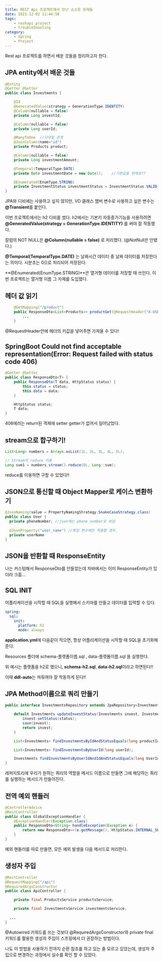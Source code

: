 ```yaml
---
title: REST Api 프로젝트에서 만난 소소한 문제들
date: 2021-12-02 11:44:58
tags: 
    - reshapi project
    - troubleShooting
category:
    - Spring
    - Project
---
```


Rest api 프로젝트를 하면서 배운 것들을 정리하고자 한다.

## JPA entity에서 배운 것들

```java
@Entity
@Getter @Setter
public class Investments {

	@Id
	@GeneratedValue(strategy = GenerationType.IDENTITY)
	@Column(nullable = false)
	private Long investId;

	@Column(nullable = false)
	private Long userId;

	@ManyToOne	//다대일 관계
	@JoinColumn(name="id")
	private Products product;

	@Column(nullable = false)
	private Long investmentAmount;

	@Temporal(TemporalType.DATE)
	private Date investmentDate = new Date();	 //기본값을 현재로??

	@Enumerated(EnumType.STRING)
	private InvestmentStatus investmentStatus = InvestmentStatus.VALID;		//기본값을 유효로 ?
}
```

JPA와 디비에는 사용하고 싶지 않지만, VO 클래스 멤버 변수로 사용하고 싶은 변수는 **@Transient**를 붙인다.

이번 프로젝트에서는 h2 디비를 썼다. h2에서는 기본키 자동증가기능을 사용하려면 **@GeneratedValue(strategy = GenerationType.IDENTITY)** 를 써야 잘 작동했다. 

칼럼의 NOT NULL은 **@Column(nullable = false)** 로 처리했다. (@NotNull은 안됐다.)

**@Temporal(TemporalType.DATE)** 는 날짜시간 데이터 중 날짜 데이터를 저장한다는 의미다.
시분초는 0으로 처리되어 저장된다.

**@Enumerated(EnumType.STRING)**은 열거형 데이터를 저장할 때 쓰인다.
이번 프로젝트는 열거형 이름 그 자체를 도입했다.



## 헤더 값 읽기

```java
	@GetMapping("/product")
	public ResponseDto<List<Products>> productGet(@RequestHeader("X-USER-ID") long userId) {
		...
	}
```

@RequestHeader안에 헤더의 키값을 넣어주면 가져올 수 있다!



## SpringBoot Could not find acceptable representation(Error: Request failed with status code 406)

```java
@Getter @Setter
public class ResponseDto<T> {
	public ResponseDto(T data, HttpStatus status) {
		this.status = status;
		this.data = data;
	}

	HttpStatus status;
	T data;
}
```

406에러는 return된 객체에 setter getter가 없어서 일어났었다.



## stream으로 합구하기!

```java
List<Long> numbers = Arrays.asList(1L, 2L, 3L, 4L, 5L);

// Stream의 reduce 이용
Long sum1 = numbers.stream().reduce(0L, Long::sum);
```

reduce를 이용하면 구할 수 있었다!!



## JSON으로 통신할 때 Object Mapper로 케이스 변환하기

```java
@JsonNaming(value = PropertyNamingStrategy.SnakeCaseStrategy.class)
public class User {
  private phoneNumber; //json에는 phone_number로 보임
  
  @JsonProperty("user_name") //특정 변수에만 적용할 경우.
  private userName
}
```



## JSON을 반환할 때 ResponseEntity

나는 커스텀해서 ResponseDto를 만들었는데 자바에서는 이미 ResponseEntity가 있더라 크흠...

## SQL INIT

어플리케이션을 시작할 때 SQL을 실행해서 스키마를 만들고 데이터를 입력할 수 있다.

```yml
spring:
  sql:
    init:
      platform: h2
      mode: always
```

**application.yml**에 다음같이 적으면, 항상 어플리케이션을 시작할 때 SQL을 초기화해준다.

Resources 폴더에 schema-플랫폼이름.sql , data-플랫폼이름.sql 을 실행한다.

위 예시는 플랫폼을 h2로 했으니, **schema-h2.sql**, **data-h2.sql**이라고 하면된다!!

이때 **ddl-auto**는 꺼줘여야 잘 작동하게 된다!!

## JPA Method이름으로 쿼리 만들기

```java
public interface InvestmentsRepository extends JpaRepository<Investments, Long> {

	default Investments updateInvestStatus(Investments invest, InvestmentStatus status) {
		invest.setStatus(status);
		save(invest);
		return invest;
	}

	List<Investments> findInvestmentsByIdAndStatusEquals(long productId, InvestmentStatus investmentStatus);

	List<Investments> findInvestmentsByUserId(long userId);

	Investments findInvestmentsByUserIdAndIdAndStatusEquals(long UserId, long productId, InvestmentStatus status);
}
```

레퍼지토리에 우리가 원하는 쿼리의 역할을 메서드 이름으로 만들면 그에 해당하는 쿼리를 실행하는 메서드가 만들어진다.



## 전역 예외 핸들러

```java
@ControllerAdvice
@RestController
public class GlobalExceptionHandler {
	@ExceptionHandler(Exception.class)
	public ResponseDto<String> handleException(Exception e) {
		return new ResponseDto<>(e.getMessage(), HttpStatus.INTERNAL_SERVER_ERROR);
	}
}
```

예외 핸들러를 따로 만들면, 모든 예외 발생을 다음 메서드로 처리한다.

## 생성자 주입

```java
@RestController
@RequestMapping("/api")
@RequiredArgsConstructor
public class ApiController {

	private final ProductsService productsService;

	private final InvestmentsService investmentsService;
  
  ...
}  
```

@Autowired 키워드를 쓰는 것보다 @RequiredArgsConstructor와 private final 키워드를 활용한 생성자 주입이 스프링에서 더 권장하는 방법이다.

나도 이 방법을 사용하기 전까지 순환 참조를 하고 있는 줄 모르고 있었는데, 생성자 주입으로 변경하는 과정에서 실수를 확인 할 수 있었다.
